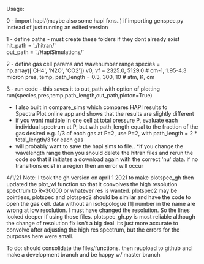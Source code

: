 Usage:

0 - import hapi/(maybe also some hapi fxns..) if importing genspec.py instead of just running an edited version

1 - define paths - must create these folders if they dont already exist
	hit_path = './hitran/'              
	out_path = './HapiSimulations/'

2 - define gas cell params and wavenumber range
	species = np.array(['CH4', 'N2O', 'CO2'])
	v0, vf  = 2325.0, 5129.0           # cm-1, 1.95-4.3 micron
	pres, temp, path_length  = 0.3, 300, 10 # atm, K, cm

3 - run code - this saves it to out_path with option of plotting
	run(species,pres,temp,path_length,out_path,ploton=True)


* I also built in compare_sims which compares HAPI results to SpectralPlot online app and shows that the results are slightly different
* if you want multiple in one cell at total pressure P, evaluate each individual spectrum at P, but wth path_length equal to the fraction of the gas desired e.g. 1/3 of each gas at P=2, use P=2, with path_length = 2 * total_length/3 for each gas
* will probably want to save the hapi sims to file..
*if you change the wavelength range then you should delete the hitran files and rerun the code 
so that it initiates a download again with the correct 'nu' data. if no transitions exist
in a region then an error will occur

4/1/21 Note: I took the gh version on april 1 2021 to make plotspec_gh then updated the plot_wl function so that it convolves the high resolution spectrum to R~30000 or whatever res is wanted. plotspec2 may be pointless, plotspec and plotspec2 should be similar and have the code to open the gas cell. data without an isotopologue [1] number in the name are wrong at low resolution. I must have changed the resolution. So the lines looked deeper if using those files. plotspec_gh.py is most reliable although the change of resolution fix isn't a big deal. its just more accurate to convolve after adjusting the high res spectrum, but the errors for the purposes here were small.

To do: should consolidate the files/functions. then reupload to github and make a development branch and be happy w/ master branch

